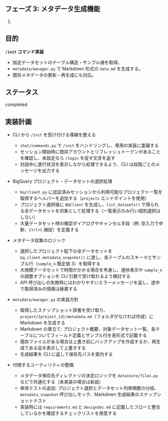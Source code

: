 ## フェーズ 3: メタデータ生成機能

1.

## 目的

**`/init` コマンド実装**

- 指定データセットのテーブル構造・サンプル値を取得。
- `metadata/manager.py` で Markdown 形式の `data.md` を生成する。
- 既存メタデータの更新・再生成にも対応。

## ステータス

completed

## 実装計画

- CLI から `/init` を受け付ける導線を整える

  - `chat/commands.py` で `/init` をハンドリングし、専用の実装に委譲する
  - セッション開始時に既存アカウントとリフレッシュトークンがあることを確認し、未設定なら `/login` を促す文言を返す
  - 対話中に進行状況を表示しながら処理できるよう、CLI は段階ごとのメッセージを出力する

- BigQuery プロジェクト・データセットの選択処理

  - `bq/client.py` に認証済みセッションから利用可能なプロジェクト一覧を取得するヘルパーを追加する（`projects` エンドポイントを使用）
  - プロジェクト選択後に `BQClient` を生成し、`list_datasets()` で得られる全データセットを対象として処理する（一覧表示のみ行い個別選択はしない）
  - 大量データセット時の確認ダイアログやキャンセル手段（例: 空入力で中断、`Ctrl+C` 捕捉）を定義する

- メタデータ収集のロジック

  - 選択したプロジェクト配下の全データセットを `bq.client.metadata_snapshot()` に渡し、各テーブルのスキーマとサンプル行（`sample_n` 既定値 3）を取得する
  - 大規模データセットで時間がかかる場合を考慮し、進捗表示や `sample_n` の調整オプションを CLI 引数で受け取れるよう検討する
  - API 呼び出しの失敗時にはわかりやすいエラーメッセージを返し、途中で取得済みの情報は破棄する

- `metadata/manager.py` の実装方針

  - 取得したスナップショット辞書を受け取り、`project/{project_id}/metadata.md`（フォルダがなければ作成）に Markdown を生成する
  - Markdown の章立て: プロジェクト概要、対象データセット一覧、各テーブルについてフィールド定義とサンプル行を表形式で記載する
  - 既存ファイルがある場合は上書き前にバックアップを作成するか、再生成である旨を表示して上書きする
  - 生成結果を CLI に返して保存先パスを案内する

- 付随するユーティリティの整備
  - メタデータ保存先ディレクトリの決定ロジックを `datastore/files.py` などで共通化する（未実装の場合は新設）
  - 単体テストの追加: プロジェクト選択とデータセット列挙関数の分岐、`metadata_snapshot` 呼び出しモック、Markdown 生成結果のスナップショットテスト
  - 実装時には `requirements.md` と `designdoc.md` に記載したフローと整合しているかを確認するチェックリストを用意する

